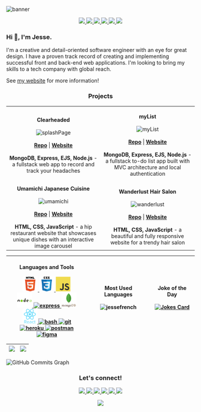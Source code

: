 ![banner](https://user-images.githubusercontent.com/106822556/178163588-1add26c0-c431-498a-8581-c8900716216b.png)

<p align='center'> <a href="https://jessefrenchdev.com/dev.html"> <img src="https://img.shields.io/static/v1?label=|&amp;message=Website&amp;color=565656&amp;style=flat&amp;logo=firefoxbrowser&amp;logo-color=white" style="max-width: 100%;"> </a> <a href="https://linkedin.com/in/jessekfrench"> <img src="https://img.shields.io/static/v1?label=|&amp;message=LinkedIn&amp;color=565656&amp;style=flat&amp;logo=linkedin&amp;logo-color=white" style="max-width: 100%;"> </a> <a href="https://twitter.com/jesse__french"> <img src="https://img.shields.io/static/v1?label=|&amp;message=Twitter&amp;color=565656&amp;style=flat&amp;logo=twitter&amp;logo-color=white" style="max-width: 100%;"> </a> <a href="https://angel.co/u/jessefrench"> <img src="https://img.shields.io/static/v1?label=|&amp;message=AngelList&amp;color=565656&amp;style=flat&amp;logo=angellist&amp;logo-color=white" style="max-width: 100%;"> </a> <a href="mailto:frejes32@gmail.com"> <img src="https://img.shields.io/static/v1?label=|&amp;message=Email&amp;color=565656&amp;style=flat&amp;logo=minutemailer&amp;logo-color=white" style="max-width: 100%;"> </a> <a href="https://www.jessefrenchdev.com/images/resume.pdf"> <img src="https://img.shields.io/static/v1?label=|&amp;message=Resume&amp;color=565656&amp;style=flat&amp;logo=readthedocs&amp;logo-color=white" style="max-width: 100%;"> </a> </p>

### Hi 👋, I'm Jesse.

I'm a creative and detail-oriented software engineer with an eye for great design. I have a proven track record of creating and implementing successful front and back-end web applications. I'm looking to bring my skills to a tech company with global reach.

See [my website](https://jessefrenchdev.com) for more information!

<h3 align='center'>Projects</h3>

|       |       |
| :---: | :---: |
| <br> **Clearheaded** <br><br> ![splashPage](https://user-images.githubusercontent.com/106822556/198114400-de751a46-5193-454c-919b-c2ddf7942c35.gif) <br><br> **[Repo](https://github.com/jessefrench/headache-tracker)** \| **[Website](https://clearheaded.fly.dev/)** <br><br> **MongoDB, Express, EJS, Node.js** - a fullstack web app to record and track your headaches | <br> **myList** <br><br> ![myList](https://user-images.githubusercontent.com/106822556/198299729-0ebfe765-200a-4dbb-81a0-1692dd8061c2.gif) <br><br> **[Repo](https://github.com/jessefrench/todo-mvc-auth-local)** \| **[Website](https://mylist.up.railway.app/)** <br><br> **MongoDB, Express, EJS, Node.js** - a fullstack to-do list app built with MVC architecture and local authentication |
| <br> **Umamichi Japanese Cuisine** <br><br> ![umamichi](https://user-images.githubusercontent.com/106822556/179422173-07671655-5420-4cb6-8598-bb6bececbc9e.png) <br><br> **[Repo](https://github.com/jessefrench/umamichi)** \| **[Website](https://umamichi.netlify.app)** <br><br> **HTML, CSS, JavaScript** - a hip restaurant website that showcases unique dishes with an interactive image carousel | <br> **Wanderlust Hair Salon** <br><br> ![wanderlust](https://user-images.githubusercontent.com/106822556/179422182-32e79569-c205-4bce-a2c3-110d09644694.png) <br><br> **[Repo](https://github.com/jessefrench/wanderlust)** \| **[Website](https://wanderlustsalon.netlify.app)** <br><br> **HTML, CSS, JavaScript** - a beautiful and fully responsive website for a trendy hair salon |

| <br> Languages and Tools <br><br> <a href="https://www.w3.org/html/" target="_blank" rel="noreferrer"> <img src="https://raw.githubusercontent.com/devicons/devicon/master/icons/html5/html5-original-wordmark.svg" alt="html5" width="40" height="40"/> </a> <a href="https://www.w3schools.com/css/" target="_blank" rel="noreferrer"> <img src="https://raw.githubusercontent.com/devicons/devicon/master/icons/css3/css3-original-wordmark.svg" alt="css3" width="40" height="40"/> </a> <a href="https://developer.mozilla.org/en-US/docs/Web/JavaScript" target="_blank" rel="noreferrer"> <img src="https://raw.githubusercontent.com/devicons/devicon/master/icons/javascript/javascript-original.svg" alt="javascript" width="40" height="40"/> </a> <br> <a href="https://nodejs.org" target="_blank" rel="noreferrer"> <img src="https://raw.githubusercontent.com/devicons/devicon/master/icons/nodejs/nodejs-original-wordmark.svg" alt="nodejs" width="40" height="40"/> </a> <a href="https://expressjs.com" target="_blank" rel="noreferrer"> <img src="https://cdn.hdwebsoft.com/wp-content/uploads/2020/12/Express.png.webp" alt="express" width="40" height="40"/> </a> <a href="https://www.mongodb.com/" target="_blank" rel="noreferrer"> <img src="https://raw.githubusercontent.com/devicons/devicon/master/icons/mongodb/mongodb-original-wordmark.svg" alt="mongodb" width="40" height="40"/> </a> <br> <a href="https://reactjs.org/" target="_blank" rel="noreferrer"> <img src="https://raw.githubusercontent.com/devicons/devicon/master/icons/react/react-original-wordmark.svg" alt="react" width="40" height="40"/> </a> <a href="https://www.gnu.org/software/bash/" target="_blank" rel="noreferrer"> <img src="https://bashlogo.com/img/symbol/svg/full_colored_light.svg" alt="bash" width="40" height="40"/> </a> <a href="https://git-scm.com/" target="_blank" rel="noreferrer"> <img src="https://www.vectorlogo.zone/logos/git-scm/git-scm-icon.svg" alt="git" width="40" height="40"/> </a> <br> <a href="https://heroku.com" target="_blank" rel="noreferrer"> <img src="https://www.vectorlogo.zone/logos/heroku/heroku-icon.svg" alt="heroku" width="40" height="40"/> </a> <a href="https://postman.com" target="_blank" rel="noreferrer"> <img src="https://www.vectorlogo.zone/logos/getpostman/getpostman-icon.svg" alt="postman" width="40" height="40"/> </a> <a href="https://www.figma.com/" target="_blank" rel="noreferrer"> <img src="https://www.vectorlogo.zone/logos/figma/figma-icon.svg" alt="figma" width="40" height="40"/> </a> | Most Used Languages <br><br> <img src="https://github-readme-stats.vercel.app/api/top-langs?username=jessefrench&title_color=ffffff&amp;count_private=true&amp;text_color=ffffff&amp;icon_color=0891b2&amp;bg_color=1c1917&amp;hide_title=true&hide_border=true&show_icons=true&locale=en&layout=compact" alt="jessefrench" /> | Joke of the Day <br><br> <a href="https://readme-jokes.vercel.app"> <img src="https://readme-jokes.vercel.app/api?hideBorder&bgColor=%231c1917" alt="Jokes Card" width="300" /> </a> |
|:---:|:---:|:---:|

| <img src="https://github-readme-stats.vercel.app/api?username=jessefrench&amp;show_icons=true&amp;count_private=true&amp;title_color=0891b2&amp;text_color=ffffff&amp;icon_color=0891b2&amp;bg_color=1c1917&amp;hide_border=true&amp;show_icons=true" style="max-width: 100%;"> | <img src="https://github-readme-streak-stats.herokuapp.com/?user=jessefrench&amp;stroke=ffffff&amp;background=1c1917&amp;ring=0891b2&amp;fire=ff712a&amp;currStreakNum=ffffff&amp;currStreakLabel=0891b2&amp;sideNums=ffffff&amp;sideLabels=ffffff&amp;dates=ffffff&amp;hide_border=true" style="max-width: 100%;"> |
|:---:|:---:|

<img src="https://activity-graph.herokuapp.com/graph?username=jessefrench&amp;bg_color=1c1917&amp;color=ffffff&amp;line=0891b2&amp;point=ffffff&amp;area_color=1c1917&amp;area=true&amp;hide_border=true&amp;custom_title=GitHub%20Commits%20Graph" style="max-width: 100%;" alt="GitHub Commits Graph">

<h3 align='center'>Let's connect!</h3>

<p align='center'> <a href="https://jessefrenchdev.com/dev.html"> <img src="https://img.shields.io/static/v1?label=|&amp;message=Website&amp;color=565656&amp;style=flat&amp;logo=firefoxbrowser&amp;logo-color=white" style="max-width: 100%;"> </a> <a href="https://linkedin.com/in/jessekfrench"> <img src="https://img.shields.io/static/v1?label=|&amp;message=LinkedIn&amp;color=565656&amp;style=flat&amp;logo=linkedin&amp;logo-color=white" style="max-width: 100%;"> </a> <a href="https://twitter.com/jesse__french"> <img src="https://img.shields.io/static/v1?label=|&amp;message=Twitter&amp;color=565656&amp;style=flat&amp;logo=twitter&amp;logo-color=white" style="max-width: 100%;"> </a> <a href="https://angel.co/u/jessefrench"> <img src="https://img.shields.io/static/v1?label=|&amp;message=AngelList&amp;color=565656&amp;style=flat&amp;logo=angellist&amp;logo-color=white" style="max-width: 100%;"> </a> <a href="mailto:frejes32@gmail.com"> <img src="https://img.shields.io/static/v1?label=|&amp;message=Email&amp;color=565656&amp;style=flat&amp;logo=minutemailer&amp;logo-color=white" style="max-width: 100%;"> </a> <a href="https://www.jessefrenchdev.com/images/resume.pdf"> <img src="https://img.shields.io/static/v1?label=|&amp;message=Resume&amp;color=565656&amp;style=flat&amp;logo=readthedocs&amp;logo-color=white" style="max-width: 100%;"> </a> </p>

<div align='center'> <a href="https://www.codewars.com/users/jessefrench"> <img src="https://www.codewars.com/users/jessefrench/badges/large"> </a> </div>
